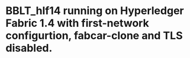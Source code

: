 # BBLT_hlf14 running on Hyperledger Fabric 1.4 with first-network configurtion, fabcar-clone and TLS disabled.
